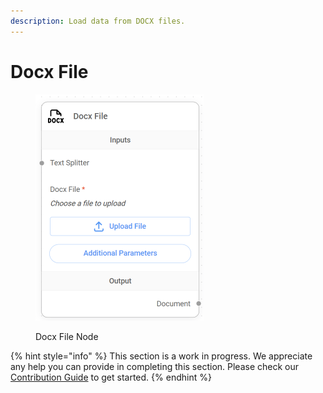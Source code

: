 ```yaml
---
description: Load data from DOCX files.
---
```


# Docx File

<figure><img src="../../../.gitbook/assets/image (7) (1) (1) (1).png" alt="" width="269"><figcaption><p>Docx File Node</p></figcaption></figure>

{% hint style="info" %}
This section is a work in progress. We appreciate any help you can provide in completing this section. Please check our [Contribution Guide](https://toi500.gitbook.io/flowise-docs/contributing) to get started.
{% endhint %}
